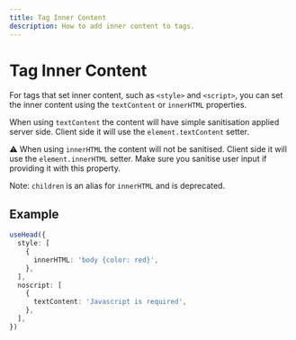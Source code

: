```yaml
---
title: Tag Inner Content
description: How to add inner content to tags.
---
```


# Tag Inner Content

For tags that set inner content, such as `<style>` and `<script>`,
you can set the inner content using the `textContent` or `innerHTML` properties.

When using `textContent` the content will have simple sanitisation applied server side. Client side it will use the
`element.textContent` setter.

⚠️ When using `innerHTML` the content will not be sanitised. Client side it will use the `element.innerHTML` setter. Make sure you sanitise user input if providing it with this property.

Note: `children` is an alias for `innerHTML` and is deprecated.

## Example

```ts
useHead({
  style: [
    {
      innerHTML: 'body {color: red}',
    },
  ],
  noscript: [
    {
      textContent: 'Javascript is required',
    },
  ],
})
```
